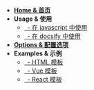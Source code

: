 
- [**Home & 首页**](/)
- **Usage & 使用**
  - [&ensp;- 在 javascript 中使用](/docs/usage)
  - [&ensp;- 在 docsify 中使用](/docs/usage-docsify)
- [**Options & 配置选项**](/docs/options)
- **Examples & 示例**
  - [&ensp;- HTML 模板](/docs/html)
  - [&ensp;- Vue 模板](/docs/vue)
  - [&ensp;- React 模板](/docs/react)

<!-- - [**测试页**](/docs/test) -->
